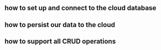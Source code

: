## how to set up and connect to the cloud database
## how to persist our data to the cloud 
## how to support all CRUD operations